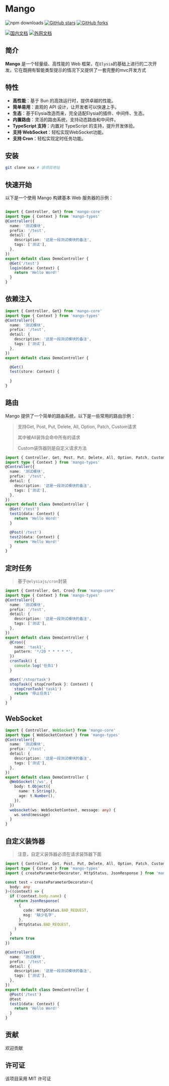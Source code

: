 # Mango

![npm downloads](https://img.shields.io/npm/dm/mango-core)
[![GitHub stars](https://img.shields.io/github/stars/sunshinego12138/mango?style=social)](https://github.com/sunshinego12138/mango)
[![GitHub forks](https://img.shields.io/github/forks/sunshinego12138/mango?style=social)](https://github.com/sunshinego12138/mango)



[![国内文档](https://img.shields.io/badge/国内文档-docs-ff0000?style=flat-square&logo=China)](http://sunshinego.top/mango-docs)
[![外网文档](https://img.shields.io/badge/外网文档-docs-007bff?style=flat-square&logo=globe)](https://sunshinego12138.github.io/mango-docs)


## 简介

**Mango** 是一个轻量级、高性能的 Web 框架，在`Elysia`的基础上进行的二次开发。它在既拥有智能类型提示的情况下又提供了一套完整的mvc开发方式

## 特性

- **高性能**：基于 Bun 的高效运行时，提供卓越的性能。
- **简单易用**：直观的 API 设计，让开发者可以快速上手。
- **生态**：基于Elysia改造而来，完全适配Elysia的插件、中间件、生态。
- **内置路由**：灵活的路由系统，支持动态路由和中间件。
- **TypeScript 支持**：内置对 TypeScript 的支持，提升开发体验。
- **支持 WebSocket**：轻松实现WebSocket功能。
- **支持 Cron**：轻松实现定时任务功能。

## 安装

```bash
git clone xxx # 该项目地址
```

## 快速开始

以下是一个使用 Mango 构建基本 Web 服务器的示例：

```typescript

import { Controller, Get} from 'mango-core'
import type { Context } from 'mango-types'
@Controller({
  name: '测试模块',
  prefix: '/test',
  detail: {
    description: '这是一段测试模块的备注',
    tags: ['测试'],
  },
})
export default class DemoController {
  @Get('/test')
  login(data: Context) {
    return 'Hello Word!'
  }
}
```

## 依赖注入
```typescript
import { Controller, Get} from 'mango-core'
import type { Context } from 'mango-types'
@Controller({
  name: '测试模块',
  prefix: '/test',
  detail: {
    description: '这是一段测试模块的备注',
    tags: ['测试'],
  },
})
export default class DemoController {

  @Get()
  test(store: Context) {
    
  }
}
```

## 路由

Mango 提供了一个简单的路由系统，以下是一些常用的路由示例：

> 支持Get, Post, Put, Delete, All, Option, Patch, Custom请求
> 
> 其中被All装饰会命中所有的请求
> 
> Custom装饰器则是自定义请求方法

```typescript
import { Controller, Get, Post, Put, Delete, All, Option, Patch, Custom} from 'mango-core'
import type { Context } from 'mango-types'
@Controller({
  name: '测试模块',
  prefix: '/test',
  detail: {
    description: '这是一段测试模块的备注',
    tags: ['测试'],
  },
})
export default class DemoController {
  @Get('/test')
  test1(data: Context) {
    return 'Hello Word!'
  }

  @Post('/test')
  test2(data: Context) {
    return 'Hello Word!'
  } 
}
```

## 定时任务
> 基于`@elysiajs/cron`封装

```typescript
import { Controller, Get, Cron} from 'mango-core'
import type { Context } from 'mango-types'
@Controller({
  name: '测试模块',
  prefix: '/test',
  detail: {
    description: '这是一段测试模块的备注',
    tags: ['测试'],
  },
})
export default class DemoController {
  @Cron({
    name: 'task1',
    pattern: '*/20 * * * * *',
  })
  cronTask() {
    console.log('任务1')
  }

  @Get('/stop/task')
  stopTask({ stopCronTask }: Context) {
    stopCronTask('task1')
    return '停止任务1'
  }
}
```

## WebSocket
```typescript
import { Controller, WebSocket} from 'mango-core'
import type { WebSocketContext } from 'mango-types'
@Controller({
  name: '测试模块',
  prefix: '/test',
  detail: {
    description: '这是一段测试模块的备注',
    tags: ['测试'],
  },
})
export default class DemoController {
  @WebSocket('/ws', {
    body: t.Object({
      name: t.String(),
      age: t.Number(),
    }),
  })
  websocket(ws: WebSocketContext, message: any) {
    ws.send(message)
  }
}
```

## 自定义装饰器
> 注意，自定义装饰器必须在请求装饰器下面
```typescript
import { Controller, Get, Post, Put, Delete, All, Option, Patch, Custom} from 'mango-core'
import type { Context } from 'mango-types'
import { createParameterDecorator, HttpStatus, JsonResponse } from 'mango-core'

const test = createParameterDecorator<{
  body: any
}>((context) => {
  if (!context.body.name) {
    return JsonResponse(
      {
        code: HttpStatus.BAD_REQUEST,
        msg: '缺少名字',
      },
      HttpStatus.BAD_REQUEST,
    )
  }
  return true
})

@Controller({
  name: '测试模块',
  prefix: '/test',
  detail: {
    description: '这是一段测试模块的备注',
    tags: ['测试'],
  },
})
export default class DemoController {
  @Post('/test')
  @test
  test1(data: Context) {
    return 'Hello Word!'
  }
}
```


## 贡献

欢迎贡献

## 许可证

该项目采用 MIT 许可证

